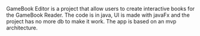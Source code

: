 GameBook Editor is a project that allow users to create interactive books for the GameBook Reader.
The code is in java, UI is made with javaFx and the project has no more db to make it work.
The app is based on an mvp architecture.
